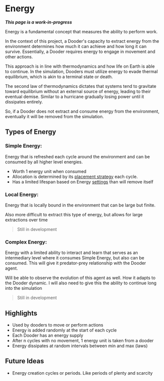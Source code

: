 # Energy

***This page is a work-in-progress***

Energy is a fundamental concept that measures the ability to perform work. 

In the context of this project, a Dooder's capacity to extract energy from the environment determines how much it can achieve and how long it can survive. Essentially, a Dooder requires energy to engage in movement and other actions.

This approach is in line with thermodynamics and how life on Earth is able to continue. In the simulation, Dooders must utilize energy to evade thermal equilibrium, which is akin to a terminal state or death. 

The second law of thermodynamics dictates that systems tend to gravitate toward equilibrium without an external source of energy, leading to their eventual demise. Similar to a hurricane gradually losing power until it dissipates entirely.

So, if a Dooder does not extract and consume energy from the environment, eventually it will be removed from the simulation.

## Types of Energy

### Simple Energy: 
Energy that is refreshed each cycle around the environment and can be consumed by all higher level energies.

* Worth 1 energy unit when consumed
* Allocation is determined by its [placement strategy](https://github.com/csmangum/Dooders/blob/main/sdk/strategies/placement.py) each cycle.
* Has a limited lifespan based on Energy [settings](https://github.com/csmangum/Dooders/blob/main/sdk/variables/energy.yml) than will remove itself

### Local Energy: 
Energy that is locally bound in the environment that can be large but finite.

Also more difficult to extract this type of energy, but allows for large extractions over time

> Still in development

### Complex Energy: 
Energy with a limited ability to interact and learn that serves as an intermediary level where it consumes Simple Energy, but also can be consumed. This will give it predator-prey relationship with the Dooder agent.

Will be able to observe the evolution of this agent as well.
How it adapts to the Dooder dynamic.
I will also need to give this the ability to continue long into the simulation

> Still in development

## Highlights

* Used by dooders to move or perform actions
* Energy is added randomly at the start of each cycle
* Each Dooder has an energy supply
* After n cycles with no movement, 1 energy unit is taken from a dooder
* Energy dissipates at random intervals between min and max (laws)

## Future Ideas

* Energy creation cycles or periods. Like periods of plenty and scarcity
